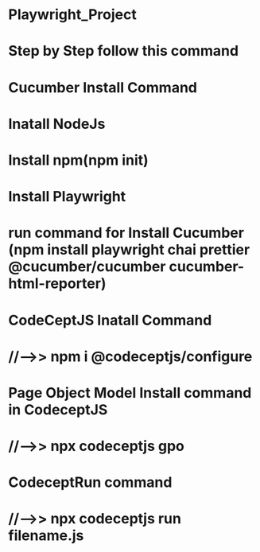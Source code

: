 # Playwright_Project 
# Step by Step follow this command
# Cucumber Install Command
# Inatall NodeJs
# Install npm(npm init)
# Install Playwright
# run command  for Install Cucumber (npm install playwright chai prettier @cucumber/cucumber cucumber-html-reporter)
# CodeCeptJS Inatall Command
# //-->> npm i @codeceptjs/configure
# Page Object Model Install command in CodeceptJS
# //-->> npx codeceptjs gpo
# CodeceptRun command
# //-->> npx codeceptjs run filename.js

